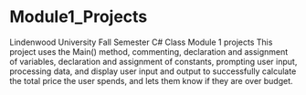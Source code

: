 # Module1_Projects
Lindenwood University Fall Semester C# Class Module 1 projects This project uses the Main() method, commenting, declaration and assignment of variables, declaration and assignment of constants, prompting user input, processing data, and display user input and output to successfully calculate the total price the user spends, and lets them know if they are over budget.
